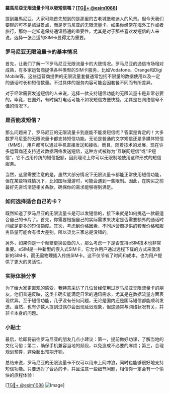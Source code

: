 **羅馬尼亞无限流量卡可以發短信嗎？[[TG💪+ @esim1088](https://t.me/s/esim1088)]**

提到羅馬尼亞，大家可能首先想到的是那里的古老城堡和迷人的风景。但今天我们要聊的可不是旅游景点，而是罗马尼亚的无限流量卡。如果你经常在海外工作或者旅行，那你一定知道保持通讯畅通的重要性。尤其是对于那些喜欢发短信的人来说，选择一张合适的SIM卡显得尤为重要。

### 罗马尼亚无限流量卡的基本情况

首先，让我们了解一下罗马尼亚无限流量卡的大致情况。罗马尼亚的通信市场相对成熟，有多家运营商提供各种类型的SIM卡服务，比如Vodafone、Orange和Digi Mobile等。这些运营商提供的无限流量套餐通常包括不限量的数据使用以及一定的通话时长和短信数量。不过具体的服务内容可能会因套餐不同而有所差异。

对于经常需要发送短信的人来说，选择一款支持短信功能的无限流量卡是非常必要的。毕竟，在国外，有时候打电话可能不如发短信方便快捷，尤其是在网络信号不佳的情况下。

### 是否能发短信？

那么问题来了，罗马尼亚的无限流量卡到底能不能发短信呢？答案是肯定的！大多数罗马尼亚的无限流量卡都支持短信功能。无论是普通的文字短信还是多媒体短信（MMS），用户都可以通过手机直接发送和接收。而且，随着技术的发展，现在许多运营商还支持通过数据网络发送短信，这种方式被称为“互联网短信”或“IP短信”，它不占用传统的短信配额，因此理论上你可以无限制地使用这种形式的短信服务。

当然，这里需要注意的是，虽然大部分情况下无限流量卡都能正常使用短信功能，但在某些特殊情况下，比如国际漫游时，可能会遇到一些限制。因此，在购买之前最好先咨询清楚相关条款，确保你的需求能够得到满足。

### 如何选择适合自己的卡？

既然知道了罗马尼亚的无限流量卡是可以发短信的，接下来就是如何挑选一款最适合自己的卡片了。首先，你需要根据自己的实际需求来决定是否需要额外的通话时间或是更多的短信额度。其次，考虑到价格因素，不同运营商提供的套餐价格和服务质量可能会有很大差别，所以货比三家总是没错的。

另外，如果你是一个频繁更换设备的人，那么考虑一下是否支持eSIM技术也非常重要。eSIM是一种新型的嵌入式SIM卡，它允许用户通过远程下载的方式来激活新的SIM卡，而无需物理插入传统SIM卡。这不仅节省了时间和成本，也为用户提供了更大的灵活性。

### 实际体验分享

为了给大家更直观的感受，我特意采访了几位曾经使用过罗马尼亚无限流量卡的朋友。他们普遍反映，这类卡确实能满足日常的通讯需求，尤其是在数据流量方面表现优异。至于短信功能，几乎没有任何问题，无论是国内还是国际短信都能顺利发送。当然，也有少数人提到过偶尔会出现延迟现象，但这通常与网络状况有关，并非卡本身的问题。

### 小贴士

最后，给即将前往罗马尼亚的朋友几点小建议：第一，提前做好功课，了解当地的文化习俗；第二，确保手机兼容当地的频段，以免造成不必要的麻烦；第三，合理规划预算，避免超出预期开销。

总结来说，罗马尼亚的无限流量卡不仅可以用来上网冲浪，同时也能够很好地支持短信功能。只要选对了合适的卡，并且注意一些细节问题，相信你一定会有一个愉快的旅程体验！

[[TG💪+ @esim1088](https://t.me/s/esim1088) ![Image](https://i.postimg.cc/4NQfJmqS/Snipaste-2025-05-13-00-14-12.png)]